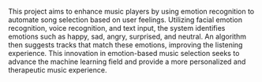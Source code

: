 This project aims to enhance music players by using emotion recognition to automate song selection based on user feelings. Utilizing facial emotion recognition, voice recognition, and text input, the system identifies emotions such as happy, sad, angry, surprised, and neutral. An algorithm then suggests tracks that match these emotions, improving the listening experience. This innovation in emotion-based music selection seeks to advance the machine learning field and provide a more personalized and therapeutic music experience.
